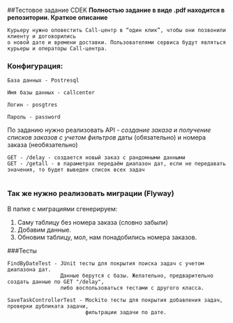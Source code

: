 ##Тестовое задание CDEK
**Полностью задание в виде .pdf находится в репозитории. Краткое описание**
```
Курьеру нужно оповестить Call-центр в “один клик”, чтобы они позвонили клиенту и договорились
о новой дате и времени доставки. Пользователями сервиса будут являться курьеры и операторы Call-центра.
```

### Конфигурация: 
```
База данных - Postresql

Имя базы данных - callcenter

Логин - posgtres

Пароль - password
```
По заданию нужно реализовать API - _создание заказа_ и _получение списков заказов с учетом фильтров_ даты (обязательно) и номера заказа (необязательно)
```
GET - /delay - создается новый заказ с рандомными данными
GET - /getall - в параметрах передаём диапазон дат, если не передавать значения, то будет выведен список всех задач
                
```
### Так же нужно реализовать миграции (Flyway)
В папке с миграциями сгенерируем:
1.  Саму таблицу без номера заказа (словно забыли)
2.  Добавим данные.
3.  Обновим таблицу, мол, нам понадобились номера заказов.

###Тесты
```
FindByDateTest - JUnit тесты для покрытия поиска задач с учетом диапазона дат.
                 Данные берутся с базы. Желательно, предварительно создать данные по GET "/delay",
                 либо воспользоваться тестами с другого класса.

SaveTaskControllerTest - Mockito тесты для покрытия добавления задач, проверки дубликата задачи,
                         фильтрации задачи по дате.
